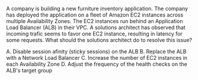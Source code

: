 A company is building a new furniture inventory application. The company has deployed the application on a fleet of Amazon EC2 instances across multiple Availability Zones. The EC2 instances run behind an Application Load Balancer (ALB) in their VPC. A solutions architect has observed that incoming trafic seems to favor one EC2 instance, resulting in latency for some requests. What should the solutions architect do to resolve this issue? 

A. Disable session afinity (sticky sessions) on the ALB 
B. Replace the ALB with a Network Load Balancer 
C. Increase the number of EC2 instances in each Availability Zone 
D. Adjust the frequency of the health checks on the ALB's target group